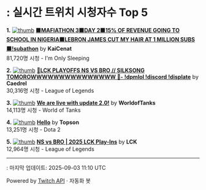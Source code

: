 # : 실시간 트위치 시청자수 Top 5

**1.** [![thumb](https://static-cdn.jtvnw.net/previews-ttv/live_user_kaicenat-320x180.jpg)](https://twitch.tv/KaiCenat)
**[🟧MAFIATHON 3🟧DAY 2🟧15% OF REVENUE GOING TO SCHOOL IN NIGERIA🟧LEBRON JAMES CUT MY HAIR AT 1 MILLION SUBS🟧!subathon](https://twitch.tv/KaiCenat)** by **KaiCenat**<br>81,720명 시청  - I'm Only Sleeping

**2.** [![thumb](https://static-cdn.jtvnw.net/previews-ttv/live_user_caedrel-320x180.jpg)](https://twitch.tv/Caedrel)
**[🔴LCK PLAYOFFS NS VS BRO // SILKSONG TOMOROWWWWWWWWWWWWWWW 🔴-  !dpmlol !discord !displate](https://twitch.tv/Caedrel)** by **Caedrel**<br>30,316명 시청  - League of Legends

**3.** [![thumb](https://static-cdn.jtvnw.net/previews-ttv/live_user_worldoftanks-320x180.jpg)](https://twitch.tv/WorldofTanks)
**[We are live with update 2.0!](https://twitch.tv/WorldofTanks)** by **WorldofTanks**<br>14,113명 시청  - World of Tanks

**4.** [![thumb](https://static-cdn.jtvnw.net/previews-ttv/live_user_topson-320x180.jpg)](https://twitch.tv/Topson)
**[Hello](https://twitch.tv/Topson)** by **Topson**<br>13,251명 시청  - Dota 2

**5.** [![thumb](https://static-cdn.jtvnw.net/previews-ttv/live_user_lck-320x180.jpg)](https://twitch.tv/LCK)
**[NS vs BRO | 2025 LCK Play-Ins](https://twitch.tv/LCK)** by **LCK**<br>12,964명 시청  - League of Legends


---
: 마지막 업데이트: 2025-09-03 11:10 UTC

Powered by [Twitch API](https://dev.twitch.tv/docs/api/reference) · 자동화 봇
